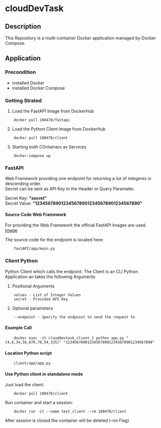 # cloudDevTask

## Description

This Repository is a multi-container Docker application managed by Docker Compose.

## Application

### Precondition
- installed Docker
- installed Docker Compose

### Getting Strated

1. Load the FastAPI Image from DockerHub
```
    docker pull 108478/fastapi
```
2. Load the Python Client Image from DockerHub
```
    docker pull 108478/client
```
3. Starting both COntainers as Services
```
    docker-compose up
```

### FastAPI 
Web Framework providing one endpoint for returning a list of integeres in descending order. <br/>
Secret can be sent as API Key in the Header or Query Parameter. <br/>

Secret Key: **"secret"** <br/>
Secret Value: **"1234567890123456789012345678901234567890"**

#### Source Code Web Framework
For providing the Web Framework the official FastAPI Images are used.
[Image](https://github.com/tiangolo/uvicorn-gunicorn-fastapi-docker/blob/master/docker-images/python3.7.dockerfile)

The source code for the endpoint is located here:
```
    fastAPI/app/main.py
```

### Client Python
Python Client which calls the endpoint. The Client is an CLI Python Application an takes the following Arguments

1. Positional Arguments
```
    values - List of Integer Values
    secret - Provided API Key
```
2. Optional parameters
```
    --endpoint - Specify the endpoint to send the request to
```
#### Example Call
```
    docker exec -it clouddevtask_client_1 python app.py "[4,6,34,56,876,78,54,335]" "1234567890123456789012345678901234567890"
```
#### Location Python script
```
    client/app/app.py
```

#### Use Python client in standalone mode

Just load the client:
```
    docker pull 108478/client
```

Run container and start a session:
```
    docker run -it --name test_client --rm 108478/client
```

After session is closed the container will be deleted (-rm Flag)
